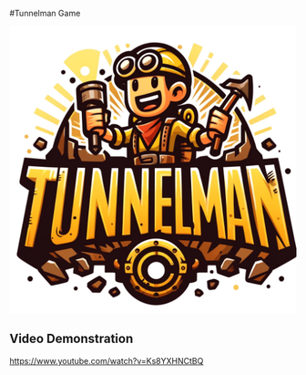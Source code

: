 #Tunnelman Game

![Tunnelman game Logo](tunnelman.png)


## Video Demonstration
https://www.youtube.com/watch?v=Ks8YXHNCtBQ
